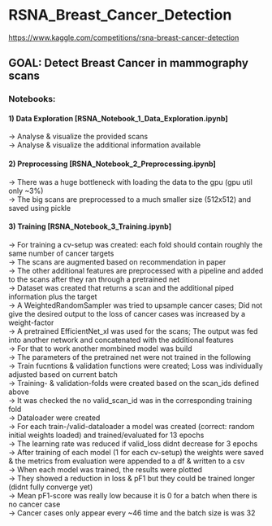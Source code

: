 # RSNA_Breast_Cancer_Detection

https://www.kaggle.com/competitions/rsna-breast-cancer-detection

## GOAL: Detect Breast Cancer in mammography scans

### Notebooks:

#### 1) Data Exploration [RSNA_Notebook_1_Data_Exploration.ipynb]
  -> Analyse & visualize the provided scans<br>
  -> Analyse & visualize the additional information available<br>
#### 2) Preprocessing [RSNA_Notebook_2_Preprocessing.ipynb]
  -> There was a huge bottleneck with loading the data to the gpu (gpu util only ~3%)<br>
  -> The big scans are preprocessed to a much smaller size (512x512) and saved using pickle<br>
#### 3) Training [RSNA_Notebook_3_Training.ipynb]
  -> For training a cv-setup was created: each fold should contain roughly the same number of cancer targets<br>
  -> The scans are augmented based on recommendation in paper<br>
  -> The other additional features are preprocessed with a pipeline and added to the scans after they ran through a pretrained net<br>
  -> Dataset was created that returns a scan and the additional piped information plus the target<br>
  -> A WeightedRandomSampler was tried to upsample cancer cases; Did not give the desired output to the loss of cancer cases was increased by a weight-factor<br>
  -> A pretrained EfficientNet_xl was used for the scans; The output was fed into another network and concatenated with the additional features<br>
  -> For that to work another mombined model was build<br>
  -> The parameters of the pretrained net were not trained in the following<br>
  -> Train fucntions & validation functions were created; Loss was individually adjusted based on current batch<br>
  -> Training- & validation-folds were created based on the scan_ids defined above<br>
  -> It was checked the no valid_scan_id was in the corresponding training fold<br>
  -> Dataloader were created<br>
  -> For each train-/valid-dataloader a model was created (correct: random initial weights loaded) and trained/evaluated for 13 epochs<br>
  -> The learning rate was reduced if valid_loss didnt decrease for 3 epochs<br>
  -> After training of each model (1 for each cv-setup) the weights were saved & the metrics from evaluation were appended to a df & written to a csv<br>
  -> When each model was trained, the results were plotted<br>
  -> They showed a reduction in loss & pF1 but they could be trained longer (didnt fully converge yet)<br>
  -> Mean pF1-score was really low because it is 0 for a batch when there is no cancer case<br>
  -> Cancer cases only appear every ~46 time and the batch size is was 32<br>
